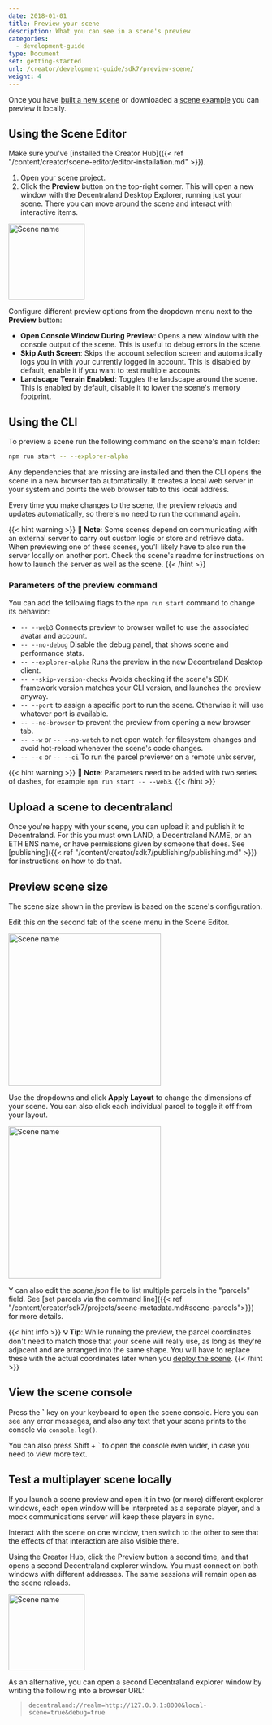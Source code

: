 ```yaml
---
date: 2018-01-01
title: Preview your scene
description: What you can see in a scene's preview
categories:
  - development-guide
type: Document
set: getting-started
url: /creator/development-guide/sdk7/preview-scene/
weight: 4
---
```


Once you have [built a new scene](https://docs.decentraland.org/#create-your-first-scene) or downloaded a [scene example](https://studios.decentraland.org/resources?sdk_version=SDK7) you can preview it locally.

## Using the Scene Editor

Make sure you've [installed the Creator Hub]({{< ref "/content/creator/scene-editor/editor-installation.md" >}}).

1. Open your scene project.
2. Click the **Preview** button on the top-right corner. This will open a new window with the Decentraland Desktop Explorer, running just your scene. There you can move around the scene and interact with interactive items.

<img src="/images/editor/preview-button.png" width="150" alt="Scene name"/>


Configure different preview options from the dropdown menu next to the **Preview** button:

- **Open Console Window During Preview**: Opens a new window with the console output of the scene. This is useful to debug errors in the scene.
- **Skip Auth Screen**: Skips the account selection screen and automatically logs you in with your currently logged in account. This is disabled by default, enable it if you want to test multiple accounts.
- **Landscape Terrain Enabled**: Toggles the landscape around the scene. This is enabled by default, disable it to lower the scene's memory footprint.


## Using the CLI

To preview a scene run the following command on the scene's main folder:

```bash
npm run start -- --explorer-alpha
```

Any dependencies that are missing are installed and then the CLI opens the scene in a new browser tab automatically. It creates a local web server in your system and points the web browser tab to this local address.

Every time you make changes to the scene, the preview reloads and updates automatically, so there's no need to run the command again.

{{< hint warning >}}
**📔 Note**: Some scenes depend on communicating with an external server to carry out custom logic or store and retrieve data. When previewing one of these scenes, you'll likely have to also run the server locally on another port. Check the scene's readme for instructions on how to launch the server as well as the scene.
{{< /hint >}}

### Parameters of the preview command

You can add the following flags to the `npm run start` command to change its behavior:

- `-- --web3` Connects preview to browser wallet to use the associated avatar and account.
- `-- --no-debug` Disable the debug panel, that shows scene and performance stats.
- `-- --explorer-alpha` Runs the preview in the new Decentraland Desktop client.
- `-- --skip-version-checks` Avoids checking if the scene's SDK framework version matches your CLI version, and launches the preview anyway.
- `-- --port` to assign a specific port to run the scene. Otherwise it will use whatever port is available.
- `-- --no-browser` to prevent the preview from opening a new browser tab.
- `-- --w` or `-- --no-watch` to not open watch for filesystem changes and avoid hot-reload whenever the scene's code changes.
- `-- --c` or `-- --ci` To run the parcel previewer on a remote unix server,


{{< hint warning >}}
**📔 Note**: Parameters need to be added with two series of dashes, for example `npm run start -- --web3`.
{{< /hint >}}

## Upload a scene to decentraland

Once you're happy with your scene, you can upload it and publish it to Decentraland. For this you must own LAND, a Decentraland NAME, or an ETH ENS name, or have permissions given by someone that does. See [publishing]({{< ref "/content/creator/sdk7/publishing/publishing.md" >}}) for instructions on how to do that.

## Preview scene size

The scene size shown in the preview is based on the scene's configuration.

Edit this on the second tab of the scene menu in the Scene Editor.

<img src="/images/editor/scene-parcels-3x3.png" alt="Scene name" width="300"/>

Use the dropdowns and click **Apply Layout** to change the dimensions of your scene. You can also click each individual parcel to toggle it off from your layout.

<img src="/images/editor/scene-parcels-toggled.png" alt="Scene name" width="300"/>

Y can also edit the _scene.json_ file to list multiple parcels in the "parcels" field. See [set parcels via the command line]({{< ref "/content/creator/sdk7/projects/scene-metadata.md#scene-parcels">}}) for more details.

{{< hint info >}}
**💡 Tip**: While running the preview, the parcel coordinates don't need to match those that your scene will really use, as long as they're adjacent and are arranged into the same shape. You will have to replace these with the actual coordinates later when you [deploy the scene](#upload-a-scene-to-decentraland).
{{< /hint >}}

## View the scene console

Press the **\`** key on your keyboard to open the scene console. Here you can see any error messages, and also any text that your scene prints to the console via `console.log()`.

You can also press Shift + **\`** to open the console even wider, in case you need to view more text.

## Test a multiplayer scene locally

If you launch a scene preview and open it in two (or more) different explorer windows, each open window will be interpreted as a separate player, and a mock communications server will keep these players in sync.

Interact with the scene on one window, then switch to the other to see that the effects of that interaction are also visible there.

Using the Creator Hub, click the Preview button a second time, and that opens a second Decentraland explorer window. You must connect on both windows with different addresses. The same sessions will remain open as the scene reloads.

<img src="/images/editor/preview-button.png" width="150" alt="Scene name"/>

As an alternative, you can open a second Decentraland explorer window by writing the following into a browser URL:

> `decentraland://realm=http://127.0.0.1:8000&local-scene=true&debug=true`

